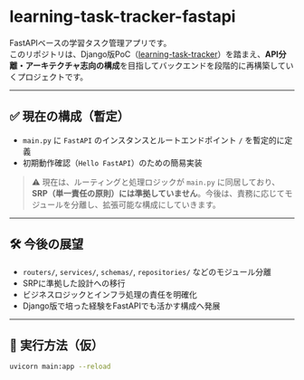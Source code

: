 # learning-task-tracker-fastapi

FastAPIベースの学習タスク管理アプリです。  
このリポジトリは、Django版PoC（[learning-task-tracker](https://github.com/ShigeoYugawa/learning-task-tracker-fastapi)）を踏まえ、**API分離・アーキテクチャ志向の構成**を目指してバックエンドを段階的に再構築していくプロジェクトです。

---

## ✅ 現在の構成（暫定）

- `main.py` に `FastAPI` のインスタンスとルートエンドポイント `/` を暫定的に定義
- 初期動作確認（`Hello FastAPI`）のための簡易実装

> ⚠ 現在は、ルーティングと処理ロジックが `main.py` に同居しており、**SRP（単一責任の原則）には準拠していません**。今後は、責務に応じてモジュールを分離し、拡張可能な構成にしていきます。

---

## 🛠 今後の展望

- `routers/`, `services/`, `schemas/`, `repositories/` などのモジュール分離
- SRPに準拠した設計への移行
- ビジネスロジックとインフラ処理の責任を明確化
- Django版で培った経験をFastAPIでも活かす構成へ発展

---

## 🚀 実行方法（仮）

```bash
uvicorn main:app --reload
